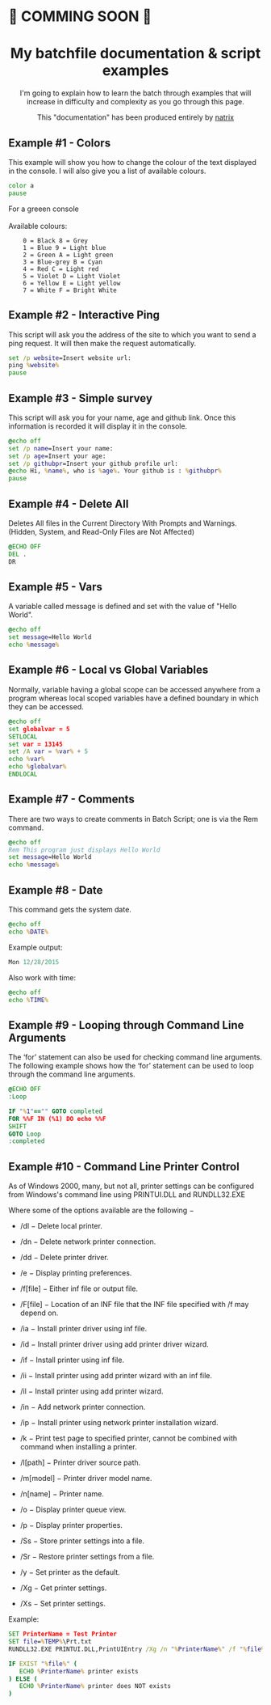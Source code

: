 # 🚧 COMMING SOON 🚧
  
  
  <div align="center">
  <h1> My batchfile documentation & script examples</h1>
  
 
  I'm going to explain how to learn the batch through examples that will increase in difficulty and complexity as you go through         this page.
 
 This "documentation" has been produced entirely by [natrix](https://github.com/natrixdev)
</div>

## Example #1 - Colors
This example will show you how to change the colour of the text displayed in the console. I will also give you a list of available colours.
 ```bat
color a 
pause 
```
For a greeen console<br><br>Available colours:
```
    0 = Black 8 = Grey
    1 = Blue 9 = Light blue
    2 = Green A = Light green
    3 = Blue-grey B = Cyan
    4 = Red C = Light red
    5 = Violet D = Light Violet
    6 = Yellow E = Light yellow
    7 = White F = Bright White
```

## Example #2 - Interactive Ping 
This script will ask you the address of the site to which you want to send a ping request. It will then make the request automatically.
 ```bat
set /p website=Insert website url: 
ping %website%
pause
```

## Example #3 - Simple survey 
This script will ask you for your name, age and github link. Once this information is recorded it will display it in the console.
 ```bat
@echo off
set /p name=Insert your name: 
set /p age=Insert your age: 
set /p githubpr=Insert your github profile url: 
@echo Hi, %name%, who is %age%. Your github is : %githubpr%
pause
```

## Example #4 - Delete All 
Deletes All files in the Current Directory With Prompts and Warnings. (Hidden, System, and Read-Only Files are Not Affected) 
```bat
@ECHO OFF 
DEL . 
DR
```

## Example #5 - Vars 
A variable called message is defined and set with the value of "Hello World".
```bat
@echo off 
set message=Hello World 
echo %message%
```

## Example #6 - Local vs Global Variables
Normally, variable having a global scope can be accessed anywhere from a program whereas local scoped variables have a defined boundary in which they can be accessed.
```bat
@echo off 
set globalvar = 5
SETLOCAL
set var = 13145
set /A var = %var% + 5
echo %var%
echo %globalvar%
ENDLOCAL
```

## Example #7 - Comments
There are two ways to create comments in Batch Script; one is via the Rem command.
```bat
@echo off 
Rem This program just displays Hello World 
set message=Hello World 
echo %message%
```

## Example #8 - Date
This command gets the system date.
```bat
@echo off 
echo %DATE%
```
Example output: 
```py
Mon 12/28/2015
```
Also work with time:
```bat
@echo off 
echo %TIME%
```

## Example #9 - Looping through Command Line Arguments
The ‘for’ statement can also be used for checking command line arguments. The following example shows how the ‘for’ statement can be used to loop through the command line arguments.
```bat
@ECHO OFF 
:Loop 

IF "%1"=="" GOTO completed 
FOR %%F IN (%1) DO echo %%F 
SHIFT 
GOTO Loop 
:completed
```

## Example #10 - Command Line Printer Control
As of Windows 2000, many, but not all, printer settings can be configured from Windows's command line using PRINTUI.DLL and RUNDLL32.EXE

Where some of the options available are the following −

- /dl − Delete local printer.

- /dn − Delete network printer connection.

- /dd − Delete printer driver.

- /e − Display printing preferences.

- /f[file] − Either inf file or output file.

- /F[file] − Location of an INF file that the INF file specified with /f may depend on.

- /ia − Install printer driver using inf file.

- /id − Install printer driver using add printer driver wizard.

- /if − Install printer using inf file.

- /ii − Install printer using add printer wizard with an inf file.

- /il − Install printer using add printer wizard.

- /in − Add network printer connection.

- /ip − Install printer using network printer installation wizard.

- /k − Print test page to specified printer, cannot be combined with command when installing a printer.

- /l[path] − Printer driver source path.

- /m[model] − Printer driver model name.

- /n[name] − Printer name.

- /o − Display printer queue view.

- /p − Display printer properties.

- /Ss − Store printer settings into a file.

- /Sr − Restore printer settings from a file.

- /y − Set printer as the default.

- /Xg − Get printer settings.

- /Xs − Set printer settings.

Example:
```bat
SET PrinterName = Test Printer
SET file=%TEMP%\Prt.txt
RUNDLL32.EXE PRINTUI.DLL,PrintUIEntry /Xg /n "%PrinterName%" /f "%file%" /q

IF EXIST "%file%" (
   ECHO %PrinterName% printer exists
) ELSE (
   ECHO %PrinterName% printer does NOT exists
)
```
